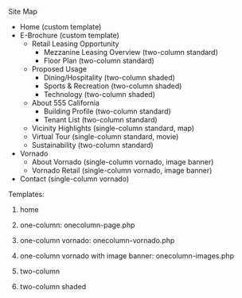 Site Map

* Home (custom template)
* E-Brochure (custom template)
   * Retail Leasing Opportunity 
      * Mezzanine Leasing Overview (two-column standard)
      * Floor Plan (two-column standard)
   * Proposed Usage
      * Dining/Hospitality (two-column shaded)
      * Sports & Recreation (two-column shaded)
      * Technology (two-column shaded)
   * About 555 California
      * Building Profile (two-column standard)
      * Tenant List (two-column standard)
   * Vicinity Highlights (single-column standard, map)
   * Virtual Tour (single-column standard, movie)
   * Sustainability (two-column standard)
* Vornado
   * About Vornado (single-column vornado, image banner)
   * Vornado Retail (single-column vornado, image banner)
* Contact (single-column vornado)

Templates:

1. home

1. one-column: onecolumn-page.php
1. one-column vornado: onecolumn-vornado.php
1. one-column vornado with image banner: onecolumn-images.php
1. two-column
1. two-column shaded